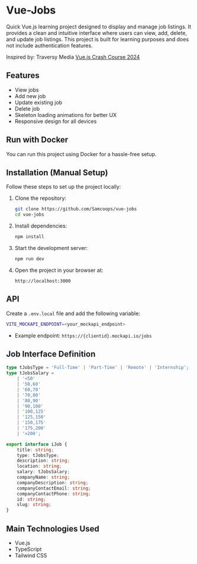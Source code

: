 # Vue-Jobs

Quick Vue.js learning project designed to display and manage job listings. It provides a clean and intuitive interface where users can view, add, delete, and update job listings. This project is built for learning purposes and does not include authentication features.

Inspired by: Traversy Media [Vue.js Crash Course 2024](https://youtu.be/VeNfHj6MhgA?si=nFuYPUJjAHisxa-H)

## Features

- View jobs
- Add new job
- Update existing job
- Delete job
- Skeleton loading animations for better UX
- Responsive design for all devices

## Run with Docker

You can run this project using Docker for a hassle-free setup.

## Installation (Manual Setup)

Follow these steps to set up the project locally:

1. Clone the repository:
   ```bash
   git clone https://github.com/Samcoops/vue-jobs
   cd vue-jobs
   ```

2. Install dependencies:
   ```bash
   npm install
   ```

3. Start the development server:
   ```bash
   npm run dev
   ```

4. Open the project in your browser at:
   ```
   http://localhost:3000
   ```

## API

Create a `.env.local` file and add the following variable:
   ```bash
   VITE_MOCKAPI_ENDPOINT=<your_mockapi_endpoint>
   ```
   - Example endpoint: `https://{clientid}.mockapi.io/jobs`

## Job Interface Definition

```ts
type tJobsType = 'Full-Time' | 'Part-Time' | 'Remote' | 'Internship';
type tJobsSalary =
    | '<50'
    | '50,60'
    | '60,70'
    | '70,80'
    | '80,90'
    | '90,100'
    | '100,125'
    | '125,150'
    | '150,175'
    | '175,200'
    | '>200';

export interface iJob {
    title: string;
    type: tJobsType;
    description: string;
    location: string;
    salary: tJobsSalary;
    companyName: string;
    companyDescription: string;
    companyContactEmail: string;
    companyContactPhone: string;
    id: string;
    slug: string;
}
```

## Main Technologies Used

- Vue.js
- TypeScript
- Tailwind CSS
